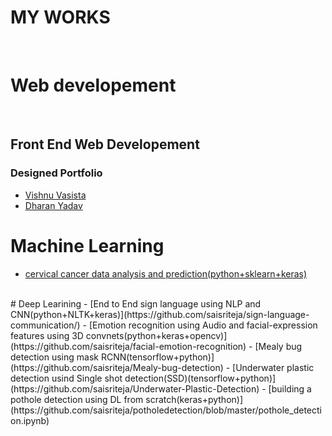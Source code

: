 # MY WORKS
<br/>

# Web developement 
<br/>

## Front End Web Developement

### Designed Portfolio

- [Vishnu Vasista](https://saisriteja.github.io/vishnucv/)
- [Dharan Yadav](https://saisriteja.github.io/dharancv/)

# Machine Learning

 - [cervical cancer data analysis and prediction(python+sklearn+keras)](https://github.com/saisriteja/cervicalcancer)

<br>
# Deep Learining
 - [End to End sign language using NLP and CNN(python+NLTK+keras)](https://github.com/saisriteja/sign-language-communication/)
 - [Emotion recognition using Audio and facial-expression features using 3D convnets(python+keras+opencv)](https://github.com/saisriteja/facial-emotion-recognition)
 - [Mealy bug detection using mask RCNN(tensorflow+python)](https://github.com/saisriteja/Mealy-bug-detection)
 - [Underwater plastic detection usind Single shot detection(SSD)(tensorflow+python)](https://github.com/saisriteja/Underwater-Plastic-Detection)
 - [building a pothole detection using DL from scratch(keras+python)](https://github.com/saisriteja/potholedetection/blob/master/pothole_detection.ipynb)
